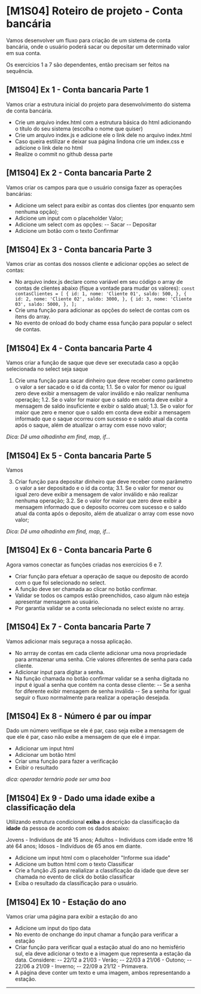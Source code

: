 # [M1S04] Roteiro de projeto - Conta bancária

Vamos desenvolver um fluxo para criação de um sistema de conta bancária, onde o usuário poderá sacar ou depositar um determinado valor em sua conta.

Os exercícios 1 a 7 são dependentes, então precisam ser feitos na sequência.

## [M1S04] Ex 1 - Conta bancaria Parte 1

Vamos criar a estrutura inicial do projeto para desenvolvimento do sistema de conta bancária.

- Crie um arquivo index.html com a estrutura básica do html adicionando o título do seu sistema (escolha o nome que quiser)
- Crie um arquivo index.js e adicione ele o link dele no arquivo index.html
- Caso queira estilizar e deixar sua página lindona crie um index.css e adicione o link dele no html
- Realize o commit no github dessa parte

## [M1S04] Ex 2 - Conta bancaria Parte 2

Vamos criar os campos para que o usuário consiga fazer as operações bancárias:

- Adicione um select para exibir as contas dos clientes (por enquanto sem nenhuma opção);
- Adicione um input com o placeholder Valor;
- Adicione um select com as opções:
  -- Sacar
  -- Depositar
- Adicione um botão com o texto Confirmar

## [M1S04] Ex 3 - Conta bancaria Parte 3

Vamos criar as contas dos nossos cliente e adicionar opções ao select de contas:

- No arquivo index.js declare como variável em seu código o array de contas de clientes abaixo (fique a vontade para mudar os valores):
  `const contasClientes = [ { id: 1, nome: 'Cliente 01', saldo: 500, }, { id: 2, nome: 'Cliente 02', saldo: 3000, }, { id: 3, nome: 'Cliente 03', saldo: 5000, }, ];`
- Crie uma função para adicionar as opções do select de contas com os itens do array.
- No evento de onload do body chame essa função para popular o select de contas.

## [M1S04] Ex 4 - Conta bancaria Parte 4

Vamos criar a função de saque que deve ser executada caso a opção selecionada no select seja saque

1. Crie uma função para sacar dinheiro que deve receber como parâmetro o valor a ser sacado e o id da conta;
   1.1. Se o valor for menor ou igual zero deve exibir a mensagem de valor inválido e não realizar nenhuma operação;
   1.2. Se o valor for maior que o saldo em conta deve exibir a mensagem de saldo insuficiente e exibir o saldo atual;
   1.3. Se o valor for maior que zero e menor que o saldo em conta deve exibir a mensagem informado que o saque ocorreu com sucesso e o saldo atual da conta após o saque, além de atualizar o array com esse novo valor;

_Dica: Dê uma olhadinha em find, map, if..._

## [M1S04] Ex 5 - Conta bancaria Parte 5

Vamos

3. Criar função para depositar dinheiro que deve receber como parâmetro o valor a ser depositado e o id da conta;
   3.1. Se o valor for menor ou igual zero deve exibir a mensagem de valor inválido e não realizar nenhuma operação;
   3.2. Se o valor for maior que zero deve exibir a mensagem informado que o deposito ocorreu com sucesso e o saldo atual da conta após o deposito, além de atualizar o array com esse novo valor;

_Dica: Dê uma olhadinha em find, map, if..._

## [M1S04] Ex 6 - Conta bancaria Parte 6

Agora vamos conectar as funções criadas nos exercícios 6 e 7.

- Criar função para efetuar a operação de saque ou deposito de acordo com o que foi selecionado no select.
- A função deve ser chamada ao clicar no botão confirmar.
- Validar se todos os campos estão preenchidos, caso algum não esteja apresentar mensagem ao usuário.
- Por garantia validar se a conta selecionada no select existe no array.

## [M1S04] Ex 7 - Conta bancaria Parte 7

Vamos adicionar mais seguraça a nossa aplicação.

- No arrray de contas em cada cliente adicionar uma nova propriedade para armazenar uma senha. Crie valores diferentes de senha para cada cliente.
- Adicionar input para digitar a senha.
- Na função chamada no botão confirmar validar se a senha digitada no input é igual a senha que contém na conta desse cliente:
  -- Se a senha for diferente exibir mensagem de senha inválida
  -- Se a senha for igual seguir o fluxo normalmente para realizar a operação desejada.

## [M1S04] Ex 8 - Número é par ou ímpar

Dado um número verifique se ele é par, caso seja exibe a mensagem de que ele é par, caso não exibe a mensagem de que ele é impar.

- Adicionar um input html
- Adicionar um botão html
- Criar uma função para fazer a verificação
- Exibir o resultado

_dica: operador ternário pode ser uma boa_

## [M1S04] Ex 9 - Dado uma idade exibe a classificação dela

Utilizando estrutura condicional **exiba** a descrição da classificação da **idade** da pessoa de acordo com os dados abaixo:

Jovens - Indivíduos de até 15 anos;
Adultos - Indivíduos com idade entre 16 até 64 anos;
Idosos - Indivíduos de 65 anos em diante.

- Adicione um input html com o placeholder "Informe sua idade"
- Adicione um button html com o texto Classificar
- Crie a função JS para realializar a classificação da idade que deve ser chamada no evento de click do botão classificar
- Exiba o resultado da classificação para o usuário.

## [M1S04] Ex 10 - Estação do ano

Vamos criar uma página para exibir a estação do ano

- Adicione um input do tipo data
- No evento de onchange do input chamar a função para verificar a estação
- Criar função para verificar qual a estação atual do ano no hemisfério sul, ela deve adicionar o texto e a imagem que representa a estação da data.
  Considere:
  -- 22/12 a 21/03 - Verão;
  -- 22/03 a 21/06 - Outono;
  -- 22/06 a 21/09 - Inverno;
  -- 22/09 a 21/12 - Primavera.
- A página deve conter um texto e uma imagem, ambos representando a estação.

---

